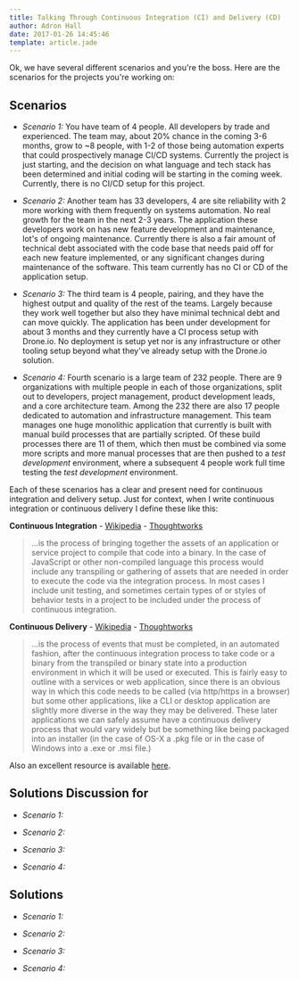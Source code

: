 ```yaml
---
title: Talking Through Continuous Integration (CI) and Delivery (CD)
author: Adron Hall
date: 2017-01-26 14:45:46
template: article.jade
---
```

Ok, we have several different scenarios and you're the boss. Here are the scenarios for the projects you're working on:

## Scenarios

* *Scenario 1:* You have team of 4 people. All developers by trade and experienced. The team may, about 20% chance in the coming 3-6 months, grow to ~8 people, with 1-2 of those being automation experts that could prospectively manage CI/CD systems. Currently the project is just starting, and the decision on what language and tech stack has been determined and initial coding will be starting in the coming week. Currently, there is no CI/CD setup for this project.

* *Scenario 2:* Another team has 33 developers, 4 are site reliability with 2 more working with them frequently on systems automation. No real growth for the team in the next 2-3 years. The application these developers work on has new feature development and maintenance, lot's of ongoing maintenance. Currently there is also a fair amount of technical debt associated with the code base that needs paid off for each new feature implemented, or any significant changes during maintenance of the software. This team currently has no CI or CD of the application setup.

* *Scenario 3:* The third team is 4 people, pairing, and they have the highest output and quality of the rest of the teams. Largely because they work well together but also they have minimal technical debt and can move quickly. The application has been under development for about 3 months and they currently have a CI process setup with Drone.io. No deployment is setup yet nor is any infrastructure or other tooling setup beyond what they've already setup with the Drone.io solution.

* *Scenario 4:* Fourth scenario is a large team of 232 people. There are 9 organizations with multiple people in each of those organizations, split out to developers, project management, product development leads, and a core architecture team. Among the 232 there are also 17 people dedicated to automation and infrastructure management. This team manages one huge monolithic application that currently is built with manual build processes that are partially scripted. Of these build processes there are 11 of them, which then must be combined via some more scripts and more manual processes that are then pushed to a *test development* environment, where a subsequent 4 people work full time testing the *test development* environment.

<span class="more"></span>

Each of these scenarios has a clear and present need for continuous integration and delivery setup. Just for context, when I write continuous integration or continuous delivery I define these like this:

**Continuous Integration** - [Wikipedia](https://en.wikipedia.org/wiki/Continuous_integration) - [Thoughtworks](https://www.thoughtworks.com/continuous-integration)

> ...is the process of bringing together the assets of an application or service project to compile that code into a binary. In the case of JavaScript or other non-compiled language this process would include any transpiling or gathering of assets that are needed in order to execute the code via the integration process. In most cases I include unit testing, and sometimes certain types of or styles of behavior tests in a project to be included under the process of continuous integration.

**Continuous Delivery** -  [Wikipedia](https://en.wikipedia.org/wiki/Continuous_delivery) - [Thoughtworks](https://www.thoughtworks.com/continuous-delivery)

> ...is the process of events that must be completed, in an automated fashion, after the continuous integration process to take code or a binary from the transpiled or binary state into a production environment in which it will be used or executed. This is fairly easy to outline with a services or web application, since there is an obvious way in which this code needs to be called (via http/https in a browser) but some other applications, like a CLI or desktop application are slightly more diverse in the way they may be delivered. These later applications we can safely assume have a continuous delivery process that would vary widely but be something like being packaged into an installer (in the case of OS-X a .pkg file or in the case of Windows into a .exe or .msi file.)

Also an excellent resource is available [here](https://continuousdelivery.com/).

## Solutions Discussion for

* *Scenario 1:*

* *Scenario 2:*

* *Scenario 3:*

* *Scenario 4:*

## Solutions

* *Scenario 1:*

* *Scenario 2:*

* *Scenario 3:*

* *Scenario 4:*
